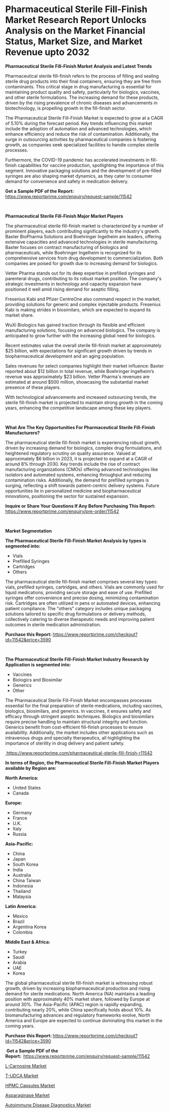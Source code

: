 <p><h1>Pharmaceutical Sterile Fill-Finish Market Research Report Unlocks Analysis on the Market Financial Status, Market Size, and Market Revenue upto 2032</h1></p><p><strong>Pharmaceutical Sterile Fill-Finish Market Analysis and Latest Trends</strong></p>
<p><p>Pharmaceutical sterile fill-finish refers to the process of filling and sealing sterile drug products into their final containers, ensuring they are free from contaminants. This critical stage in drug manufacturing is essential for maintaining product quality and safety, particularly for biologics, vaccines, and other sterile formulations. The increasing demand for these products, driven by the rising prevalence of chronic diseases and advancements in biotechnology, is propelling growth in the fill-finish sector.</p><p>The Pharmaceutical Sterile Fill-Finish Market is expected to grow at a CAGR of 5.10% during the forecast period. Key trends influencing this market include the adoption of automation and advanced technologies, which enhance efficiency and reduce the risk of contamination. Additionally, the surge in outsourcing activities by pharmaceutical companies is fostering growth, as companies seek specialized facilities to handle complex sterile processes.</p><p>Furthermore, the COVID-19 pandemic has accelerated investments in fill-finish capabilities for vaccine production, spotlighting the importance of this segment. Innovative packaging solutions and the development of pre-filled syringes are also shaping market dynamics, as they cater to consumer demand for convenience and safety in medication delivery.</p></p>
<p><strong>Get a Sample PDF of the Report:&nbsp;</strong> <a href="https://www.reportprime.com/enquiry/request-sample/11542?utm_campaign=1170&utm_medium=2&utm_source=Github&utm_content=ia&utm_term=20032025&utm_id=pharmaceutical-sterile-fill-finish">https://www.reportprime.com/enquiry/request-sample/11542</a></p>
<p>&nbsp;</p>
<p><strong>Pharmaceutical Sterile Fill-Finish Major Market Players</strong></p>
<p><p>The pharmaceutical sterile fill-finish market is characterized by a number of prominent players, each contributing significantly to the industry's growth. Baxter BioPharma Solutions and Boehringer Ingelheim are leaders, offering extensive capacities and advanced technologies in sterile manufacturing. Baxter focuses on contract manufacturing of biologics and pharmaceuticals, while Boehringer Ingelheim is recognized for its comprehensive services from drug development to commercialization. Both companies are poised for growth due to increasing demand for biologics.</p><p>Vetter Pharma stands out for its deep expertise in prefilled syringes and parenteral drugs, contributing to its robust market position. The company's strategic investments in technology and capacity expansion have positioned it well amid rising demand for aseptic filling.</p><p>Fresenius Kabi and Pfizer CentreOne also command respect in the market, providing solutions for generic and complex injectable products. Fresenius Kabi is making strides in biosimilars, which are expected to expand its market share.</p><p>WuXi Biologics has gained traction through its flexible and efficient manufacturing solutions, focusing on advanced biologics. The company is anticipated to grow further with the increasing global need for biologics.</p><p>Recent estimates value the overall sterile fill-finish market at approximately $25 billion, with expectations for significant growth driven by trends in biopharmaceutical development and an aging population.</p><p>Sales revenues for select companies highlight their market influence: Baxter reported about $12 billion in total revenue, while Boehringer Ingelheim’s revenue was approximately $23 billion. Vetter Pharma's revenues are estimated at around $500 million, showcasing the substantial market presence of these players.</p><p>With technological advancements and increased outsourcing trends, the sterile fill-finish market is projected to maintain strong growth in the coming years, enhancing the competitive landscape among these key players.</p></p>
<p>&nbsp;</p>
<p><strong>What Are The Key Opportunities For Pharmaceutical Sterile Fill-Finish Manufacturers?</strong></p>
<p><p>The pharmaceutical sterile fill-finish market is experiencing robust growth, driven by increasing demand for biologics, complex drug formulations, and heightened regulatory scrutiny on quality assurance. Valued at approximately $6 billion in 2023, it is projected to expand at a CAGR of around 8% through 2030. Key trends include the rise of contract manufacturing organizations (CMOs) offering advanced technologies like isolators and automated systems, enhancing throughput and reducing contamination risks. Additionally, the demand for prefilled syringes is surging, reflecting a shift towards patient-centric delivery systems. Future opportunities lie in personalized medicine and biopharmaceutical innovations, positioning the sector for sustained expansion.</p></p>
<p><strong>Inquire or Share Your Questions If Any Before Purchasing This Report:</strong> <a href="https://www.reportprime.com/enquiry/pre-order/11542?utm_campaign=1170&utm_medium=2&utm_source=Github&utm_content=ia&utm_term=20032025&utm_id=pharmaceutical-sterile-fill-finish">https://www.reportprime.com/enquiry/pre-order/11542</a></p>
<p>&nbsp;</p>
<p><strong>Market Segmentation</strong></p>
<p><strong>The Pharmaceutical Sterile Fill-Finish Market Analysis by types is segmented into:</strong></p>
<p><ul><li>Vials</li><li>Prefilled Syringes</li><li>Cartridges</li><li>Others</li></ul></p>
<p><p>The pharmaceutical sterile fill-finish market comprises several key types: vials, prefilled syringes, cartridges, and others. Vials are commonly used for liquid medications, providing secure storage and ease of use. Prefilled syringes offer convenience and precise dosing, minimizing contamination risk. Cartridges are often utilized in pens or automated devices, enhancing patient compliance. The "others" category includes unique packaging solutions tailored to specific drug formulations or delivery methods, collectively catering to diverse therapeutic needs and improving patient outcomes in sterile medication administration.</p></p>
<p><strong>Purchase this Report:&nbsp;</strong><a href="https://www.reportprime.com/checkout?id=11542&price=3590&utm_campaign=1170&utm_medium=2&utm_source=Github&utm_content=ia&utm_term=20032025&utm_id=pharmaceutical-sterile-fill-finish">https://www.reportprime.com/checkout?id=11542&price=3590</a></p>
<p>&nbsp;</p>
<p><strong>The Pharmaceutical Sterile Fill-Finish Market Industry Research by Application is segmented into:</strong></p>
<p><ul><li>Vaccines</li><li>Biologics and Biosimilar</li><li>Generics</li><li>Other</li></ul></p>
<p><p>The Pharmaceutical Sterile Fill-Finish Market encompasses processes essential for the final preparation of sterile medications, including vaccines, biologics, biosimilars, and generics. In vaccines, it ensures safety and efficacy through stringent aseptic techniques. Biologics and biosimilars require precise handling to maintain structural integrity and function. Generics benefit from cost-efficient fill-finish processes to ensure availability. Additionally, the market includes other applications such as intravenous drugs and specialty therapeutics, all highlighting the importance of sterility in drug delivery and patient safety.</p></p>
<p><a href="https://www.reportprime.com/pharmaceutical-sterile-fill-finish-r11542?utm_campaign=1170&utm_medium=2&utm_source=Github&utm_content=ia&utm_term=20032025&utm_id=pharmaceutical-sterile-fill-finish">&nbsp;https://www.reportprime.com/pharmaceutical-sterile-fill-finish-r11542</a></p>
<p><strong>In terms of Region, the Pharmaceutical Sterile Fill-Finish Market Players available by Region are:</strong></p>
<p>
    <p> <strong> North America: </strong>
        <ul>
            <li>United States</li>
            <li>Canada</li>
        </ul>
        </p> 
    <p> <strong> Europe: </strong>
        <ul>
            <li>Germany</li>
            <li>France</li>
            <li>U.K.</li>
            <li>Italy</li>
            <li>Russia</li>
        </ul>
        </p> 
    <p> <strong> Asia-Pacific: </strong>
        <ul>
            <li>China</li>
            <li>Japan</li>
            <li>South Korea</li>
            <li>India</li>
            <li>Australia</li>
            <li>China Taiwan</li>
            <li>Indonesia</li>
            <li>Thailand</li>
            <li>Malaysia</li>
        </ul>
        </p> 
    <p> <strong> Latin America: </strong>
        <ul>
            <li>Mexico</li>
            <li>Brazil</li>
            <li>Argentina Korea</li>
            <li>Colombia</li>
        </ul>
        </p> 
    <p> <strong> Middle East & Africa: </strong>
        <ul>
            <li>Turkey</li>
            <li>Saudi</li>
            <li>Arabia</li>
            <li>UAE</li>
            <li>Korea</li>
        </ul>
    </p>
    </p>
<p><p>The global pharmaceutical sterile fill-finish market is witnessing robust growth, driven by increasing biopharmaceutical production and rising demand for sterile medications. North America (NA) maintains a leading position with approximately 40% market share, followed by Europe at around 30%. The Asia-Pacific (APAC) region is rapidly expanding, contributing nearly 20%, while China specifically holds about 10%. As biomanufacturing advances and regulatory frameworks evolve, North America and Europe are expected to continue dominating this market in the coming years.</p></p>
<p><strong>Purchase this Report: </strong><a href="https://www.reportprime.com/checkout?id=11542&price=3590&utm_campaign=1170&utm_medium=2&utm_source=Github&utm_content=ia&utm_term=20032025&utm_id=pharmaceutical-sterile-fill-finish">https://www.reportprime.com/checkout?id=11542&price=3590</a></p>
<p>&nbsp;<strong>Get a Sample PDF of the Report:&nbsp;&nbsp;</strong><a href="https://www.reportprime.com/enquiry/request-sample/11542?utm_campaign=1170&utm_medium=2&utm_source=Github&utm_content=ia&utm_term=20032025&utm_id=pharmaceutical-sterile-fill-finish">https://www.reportprime.com/enquiry/request-sample/11542</a></p>
<p><strong></strong></p>
<p><p><a href="https://github.com/tineamonaya/Market-Research-Report-List-1/blob/main/l-carnosine-market.md?utm_campaign=1170&utm_medium=2&utm_source=Github&utm_content=ia&utm_term=20032025&utm_id=pharmaceutical-sterile-fill-finish">L-Carnosine Market</a></p><p><a href="https://github.com/koopalujale2/Market-Research-Report-List-1/blob/main/t-udca-market.md?utm_campaign=1170&utm_medium=2&utm_source=Github&utm_content=ia&utm_term=20032025&utm_id=pharmaceutical-sterile-fill-finish">T-UDCA Market</a></p><p><a href="https://github.com/rigelciara0p/Market-Research-Report-List-1/blob/main/hpmc-capsules-market.md?utm_campaign=1170&utm_medium=2&utm_source=Github&utm_content=ia&utm_term=20032025&utm_id=pharmaceutical-sterile-fill-finish">HPMC Capsules Market</a></p><p><a href="https://github.com/lecaneidreks/Market-Research-Report-List-1/blob/main/asparaginase-market.md?utm_campaign=1170&utm_medium=2&utm_source=Github&utm_content=ia&utm_term=20032025&utm_id=pharmaceutical-sterile-fill-finish">Asparaginase Market</a></p><p><a href="https://github.com/porstheftyux/Market-Research-Report-List-1/blob/main/autoimmune-disease-diagnostics-market.md?utm_campaign=1170&utm_medium=2&utm_source=Github&utm_content=ia&utm_term=20032025&utm_id=pharmaceutical-sterile-fill-finish">Autoimmune Disease Diagnostics Market</a></p></p>